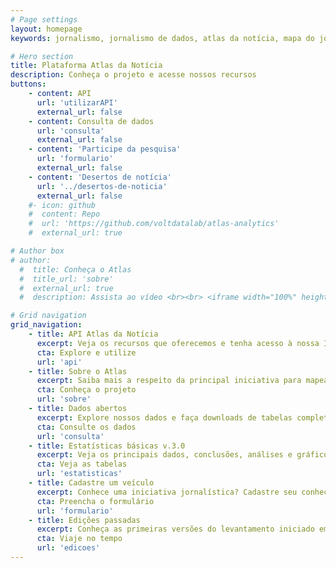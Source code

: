 ```yaml
---
# Page settings
layout: homepage
keywords: jornalismo, jornalismo de dados, atlas da notícia, mapa do jornalismo, transparência

# Hero section
title: Plataforma Atlas da Notícia
description: Conheça o projeto e acesse nossos recursos
buttons:
    - content: API
      url: 'utilizarAPI'
      external_url: false
    - content: Consulta de dados
      url: 'consulta'
      external_url: false
    - content: 'Participe da pesquisa'
      url: 'formulario'
      external_url: false
    - content: 'Desertos de notícia'
      url: '../desertos-de-noticia'
      external_url: false
    #- icon: github
    #  content: Repo
    #  url: 'https://github.com/voltdatalab/atlas-analytics'
    #  external_url: true

# Author box
# author:
  #  title: Conheça o Atlas
  #  title_url: 'sobre'
  #  external_url: true
  #  description: Assista ao vídeo <br><br> <iframe width="100%" height="160" src="https://www.youtube.com/embed/dVYrf29Qsdc?rel=0" frameborder="0" allow="autoplay; encrypted-media" allowfullscreen></iframe>

# Grid navigation
grid_navigation:
    - title: API Atlas da Notícia
      excerpt: Veja os recursos que oferecemos e tenha acesso à nossa Interface de Programação de Aplicações, é gratuito
      cta: Explore e utilize
      url: 'api'
    - title: Sobre o Atlas
      excerpt: Saiba mais a respeito da principal iniciativa para mapear o jornalismo em todo o Brasil, inclusive a metodologia
      cta: Conheça o projeto
      url: 'sobre'
    - title: Dados abertos
      excerpt: Explore nossos dados e faça downloads de tabelas completas do levantamento
      cta: Consulte os dados
      url: 'consulta'
    - title: Estatísticas básicas v.3.0
      excerpt: Veja os principais dados, conclusões, análises e gráficos da versão mais atual da pesquisa do Atlas da Notícia
      cta: Veja as tabelas
      url: 'estatisticas'
    - title: Cadastre um veículo
      excerpt: Conhece uma iniciativa jornalística? Cadastre seu conhecimento ou atualize informações já existentes
      cta: Preencha o formulário
      url: 'formulario'
    - title: Edições passadas
      excerpt: Conheça as primeiras versões do levantamento iniciado em 2017 e veja como evoluímos
      cta: Viaje no tempo
      url: 'edicoes'
---
```

